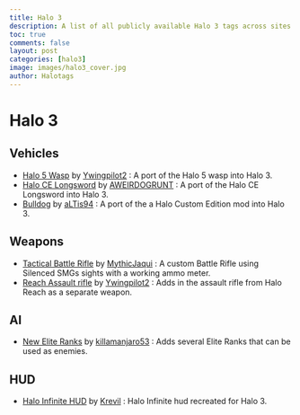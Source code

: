 ```yaml
---
title: Halo 3
description: A list of all publicly available Halo 3 tags across sites. 
toc: true
comments: false
layout: post
categories: [halo3]
image: images/halo3_cover.jpg
author: Halotags
---
```


# Halo 3

## Vehicles
- [Halo 5 Wasp](https://www.nexusmods.com/halothemasterchiefcollection/mods/1441) by [Ywingpilot2](https://www.nexusmods.com/halothemasterchiefcollection/users/93017128) : A port of the Halo 5 wasp into Halo 3.
- [Halo CE Longsword](https://www.nexusmods.com/halothemasterchiefcollection/mods/1433) by [AWEIRDOGRUNT](https://www.nexusmods.com/halothemasterchiefcollection/users/37850105) : A port of the Halo CE Longsword into Halo 3.
- [Bulldog](https://www.nexusmods.com/halothemasterchiefcollection/mods/1452?tab=description) by [aLTis94](https://www.nexusmods.com/halothemasterchiefcollection/users/15054204) : A port of the a Halo Custom Edition mod into Halo 3.

## Weapons
- [Tactical Battle Rifle](https://www.nexusmods.com/halothemasterchiefcollection/mods/1447) by [MythicJaqui](https://www.nexusmods.com/halothemasterchiefcollection/users/94328623) : A custom Battle Rifle using Silenced SMGs sights with a working ammo meter.
- [Reach Assault rifle](https://www.nexusmods.com/halothemasterchiefcollection/mods/1440) by [Ywingpilot2](https://www.nexusmods.com/halothemasterchiefcollection/users/93017128) : Adds in the assault rifle from Halo Reach as a separate weapon.

## AI
- [New Elite Ranks](https://www.nexusmods.com/halothemasterchiefcollection/mods/1454) by [killamanjaro53](https://www.nexusmods.com/halothemasterchiefcollection/users/9189926) : Adds several Elite Ranks that can be used as enemies.

## HUD
- [Halo Infinite HUD](https://www.nexusmods.com/halothemasterchiefcollection/mods/1399) by [Krevil](https://www.nexusmods.com/halothemasterchiefcollection/users/1051880) : Halo Infinite hud recreated for Halo 3. 

